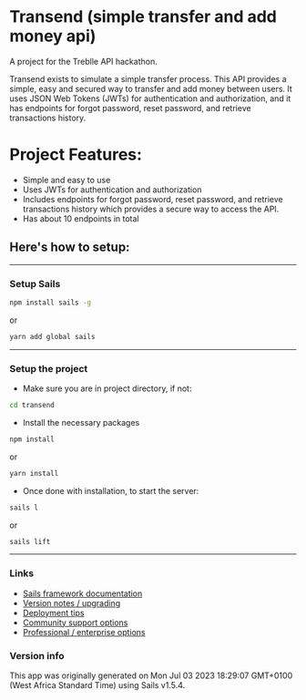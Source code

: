 # Transend (simple transfer and add money api)

A project for the Treblle API hackathon.

Transend exists to simulate a simple transfer process. This API provides a simple, easy and secured way to transfer and add money between users. It uses JSON Web Tokens (JWTs) for authentication and authorization, and it has endpoints for forgot password, reset password, and retrieve transactions history.

# Project Features:
- Simple and easy to use
- Uses JWTs for authentication and authorization
- Includes endpoints for forgot password, reset password, and retrieve transactions history which provides a secure way to access the API.
- Has about 10 endpoints in total

Here's how to setup:
---
---
### Setup Sails

```sh 
npm install sails -g
```
or
```sh
yarn add global sails
```
---

### Setup the project
- Make sure you are in project directory, if not:

```sh
cd transend
```
- Install the necessary packages

```sh
npm install
```
or
```sh
yarn install
```
- Once done with installation, to start the server:
```sh
sails l
```
or
```sh
sails lift
```
---

### Links

+ [Sails framework documentation](https://sailsjs.com/get-started)
+ [Version notes / upgrading](https://sailsjs.com/documentation/upgrading)
+ [Deployment tips](https://sailsjs.com/documentation/concepts/deployment)
+ [Community support options](https://sailsjs.com/support)
+ [Professional / enterprise options](https://sailsjs.com/enterprise)


### Version info

This app was originally generated on Mon Jul 03 2023 18:29:07 GMT+0100 (West Africa Standard Time) using Sails v1.5.4.

<!-- Internally, Sails used [`sails-generate@2.0.8`](https://github.com/balderdashy/sails-generate/tree/v2.0.8/lib/core-generators/new). -->



<!--
Note:  Generators are usually run using the globally-installed `sails` CLI (command-line interface).  This CLI version is _environment-specific_ rather than app-specific, thus over time, as a project's dependencies are upgraded or the project is worked on by different developers on different computers using different versions of Node.js, the Sails dependency in its package.json file may differ from the globally-installed Sails CLI release it was originally generated with.  (Be sure to always check out the relevant [upgrading guides](https://sailsjs.com/upgrading) before upgrading the version of Sails used by your app.  If you're stuck, [get help here](https://sailsjs.com/support).)
-->

